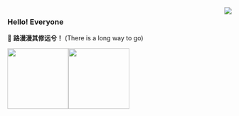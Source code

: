 <img align="right" src="https://github-readme-stats.vercel.app/api?username=mousezheng&show_icons=true&icon_color=805AD5&text_color=718096&bg_color=ffffff&hide_title=true" />

### Hello! Everyone

👻 **路漫漫其修远兮！**
(There is a long way to go)
<!--
**mousezheng/mousezheng** is a ✨ _special_ ✨ repository because its `README.md` (this file) appears on your GitHub profile.

Here are some ideas to get you started:

- 🔭 I’m currently working on ...
- 🌱 I’m currently learning ...
- 👯 I’m looking to collaborate on ...
- 🤔 I’m looking for help with ...
- 💬 Ask me about ...
- 📫 How to reach me: ...
- 😄 Pronouns: ...
- ⚡ Fun fact: ...
-->


<img align="" height="137px" src="https://github-readme-stats.vercel.app/api?username=mousezheng&hide_title=true&hide_border=true&show_icons=true&include_all_commits=true&line_height=21&bg_color=0,EC6C6C,FFD479,FFFC79,73FA79&theme=graywhite&locale=cn" /><img align="" height="137px" src="https://github-readme-stats.vercel.app/api/top-langs/?username=mousezheng&hide_title=true&hide_border=true&layout=compact&bg_color=0,73FA79,73FDFF,D783FF&theme=graywhite&locale=cn" />
